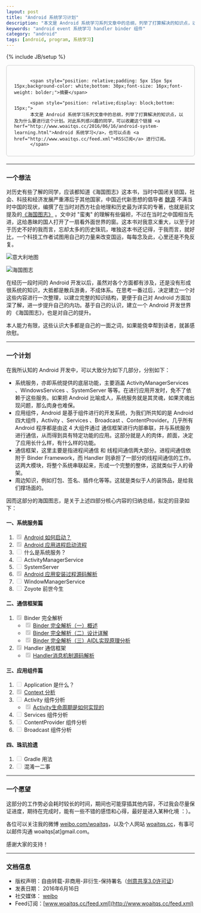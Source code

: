 ```yaml
---
layout: post
title: "Android 系统学习计划"
description: "本文是 Android 系统学习系列文章中的总纲，列举了打算解决的知识点，以及为什么要进行这个计划"
keywords: "android event 系统学习 handler binder 组件"
category: "android"
tags: [android, program, 系统学习]
---
```

{% include JB/setup %}

<div style="border:solid 1.5px #ccc;padding:20px 20px 10px 20px;margin-bottom: 20px;border-radius: 6px;">

          <span style="position: relative;padding: 5px 15px 5px 15px;background-color: white;bottom: 30px;font-size: 16px;font-weight: bolder;">摘要</span>

          <span style="position: relative;display: block;bottom: 15px;">
          本文是 Android 系统学习系列文章中的总纲，列举了打算解决的知识点，以及为什么要进行这个计划。对此系列感兴趣的同学，可以收藏这个链接 <a herf="http://www.woaitqs.cc/2016/06/16/android-system-learning.html">Android 系统学习</a>，也可以点击 <a href="http://www.woaitqs.cc/feed.xml">RSS订阅</a> 进行订阅。
          </span>
</div>

<!--break-->

------------------------------

### 一个想法

对历史有些了解的同学，应该都知道《海国图志》这本书，当时中国闭关锁国，社会、科技和经济发展严重滞后于其他国家，中国近代新思想的倡导者 [魏源](https://zh.wikipedia.org/zh-hk/%E9%AD%8F%E6%BA%90_(%E6%B8%85%E6%9C%9D)) 不满当时中国的现状，编撰了在当时对西方社会地理和历史最为详实的专著，也就是前文提及的[《海国图志》](https://book.douban.com/subject/1555922/) 。文中对 "蛮夷" 的理解有些偏袒，不过在当时之中国相当先进，这给愚昧的国人打开了一扇看外面世界的窗。这本书对我意义重大，以至于对于历史不好的我而言，忘却太多的历史珠玑，唯独这本书还记得，于我而言，就好比，一个科技工作者试图用自己的力量来改变国运，每每念及此，心里还是不免反复。

![意大利地图](https://ooo.0o0.ooo/2016/06/06/57555413eb4da.jpg)

![海国图志](https://ooo.0o0.ooo/2016/06/06/575549883edcf.jpg)

在经历一段时间的 Android 开发以后，虽然对各个方面都有涉及，还是没有形成很系统的知识，大抵都是散兵游勇，不成体系。在思考一番过后，决定建立一个对这些内容进行一次整理，以建立完整的知识结构，更便于自己对 Android 方面加深了解，进一步提升自己的内功。基于自己的认识，建立一个 Android 开发世界的 《海国图志》，也是对自己的提升。

本人能力有限，这些认识大多都是自己的一面之词，如果能侥幸帮到读者，就甚感欣慰。

----------------------

### 一个计划

在我所认知的 Android 开发中，可以大致分为如下几部分，分别如下：

- 系统服务，亦即系统提供的底层功能，主要涵盖 ActivityManagerServices 、WindowsServices 、SystemServer 等等。在进行应用开发时，免不了依赖于这些服务。如果把 Android 比喻成人，系统服务就是其灵魂，如果灵魂出现问题，那么肉身也难保。
- 应用组件，Android 是基于组件进行的开发系统，为我们所共知的是 Android 四大组件，Activity 、Services 、Broadcast 、ContentProvider。几乎所有 Android 程序都是由这 4 大组件通过 通信框架进行内部串联，并与系统服务进行通信，从而得到具有特定功能的应用。这部分就是人的肉体，颜面，决定了应用长什么样，有什么样的功能。
- 通信框架，这里主要是指进程间通信 和 线程间通信两大部分。进程间通信依附于 Binder Framework，而 Handler 则承担了一部分的线程间通信的工作。这两大模块，将整个系统串联起来，形成一个完整的整体，这就类似于人的骨架。
- 周边知识，例如打包、签名、插件化等等。这就是类似于人的装饰品，是给我们撑场面的。

因而这部分的海国图志，是关于上述四部分核心内容的归纳总结，拟定的目录如下：

#### 一、系统服务篇

1. <input type="checkbox" disabled="" checked> [Android 如何启动？](http://www.woaitqs.cc/android/2016/06/15/how-android-launch-itself.html)
2. <input type="checkbox" disabled="" checked> [Android 应用进程启动流程](http://www.woaitqs.cc/android/2016/06/21/activity-service.html)
3. <input type="checkbox" disabled=""> 什么是系统服务？
4. <input type="checkbox" disabled=""> ActivityManagerService
5. <input type="checkbox" disabled=""> SystemServer
6. <input type="checkbox" disabled="" checked> [Android 应用安装过程源码解析](http://www.woaitqs.cc/android/2016/07/28/android-plugin-get-apk-info.html)
7. <input type="checkbox" disabled=""> WindowManagerService
8. <input type="checkbox" disabled=""> Zoyote 前世今生

#### 二、通信框架篇

1. <input type="checkbox" disabled="" checked>  Binder 完全解析
    - <input type="checkbox" disabled="" checked> [Binder 完全解析（一）概述](http://www.woaitqs.cc/android/2016/05/23/android-binder.html)
    - <input type="checkbox" disabled="" checked>  [Binder 完全解析（二）设计详解](http://www.woaitqs.cc/android/2016/05/26/android-binder-token.html)
    - <input type="checkbox" disabled="" checked>  [Binder 完全解析（三）AIDL实现原理分析](http://www.woaitqs.cc/android/2016/05/30/android-binder-proxy-and-token.html)
2. <input type="checkbox" disabled="" checked>  Handler 通信框架
    - <input type="checkbox" disabled="" checked>  [Handler消息机制源码解析](http://www.woaitqs.cc/android/2016/06/06/android-handler.html)

#### 三、应用组件篇

1. <input type="checkbox" disabled=""> Application 是什么？
2. <input type="checkbox" disabled="" checked>  [Context 分析](http://www.woaitqs.cc/android/2016/09/07/android-context-implemention.html)
3. <input type="checkbox" disabled=""> Activity 组件分析
    - <input type="checkbox" disabled="" checked>  [Activity生命周期是如何实现的](http://www.woaitqs.cc/android/2016/07/19/how-activity-lifecircle-work.html)
4. <input type="checkbox" disabled=""> Services 组件分析
5. <input type="checkbox" disabled=""> ContentProvider 组件分析
6. <input type="checkbox" disabled=""> Broadcast 组件分析

#### 四、珠玑拾遗

1. <input type="checkbox" disabled=""> Gradle 用法
2. <input type="checkbox" disabled=""> 混淆一二事

------------------------

### 一个愿望
这部分的工作势必会耗时较长的时间，期间也可能穿插其他内容，不过我会尽量保证进度，期待在完成时，能有一些不错的感悟和心得，最好是进入某种化境 ：）。

各位可以关注我的微博 [weibo.com/woaitqs](http://weibo.com/woaitqs)，以及个人网站 [woaitqs.cc](http://woaitqs.cc/)，有事可以邮件沟通 woaitqs[at]gmail.com。

感谢大家的支持！

------------------------

### 文档信息
* 版权声明：自由转载-非商用-非衍生-保持署名（[创意共享3.0许可证](http://creativecommons.org/licenses/by-nc-nd/3.0/deed.zh)）
* 发表日期： 2016年6月16日
* 社交媒体： [weibo](http://weibo.com/woaitqs)
* Feed订阅：[www.woaitqs.cc/feed.xml](http://www.woaitqs.cc/feed.xml)
